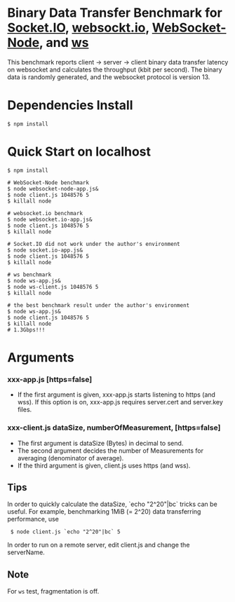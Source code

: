 Binary Data Transfer Benchmark for [Socket.IO](https://github.com/learnboost/socket.io), [websockt.io](https://github.com/LearnBoost/websocket.io), [WebSocket-Node](https://github.com/kazuyukitanimura/WebSocket-Node), and [ws](https://github.com/einaros/ws)
=====
This benchmark reports client -> server -> client binary data transfer latency on websocket and calculates the throughput (kbit per second).
The binary data is randomly generated, and the websocket protocol is version 13.

Dependencies Install
====================
    $ npm install

Quick Start on localhost
===========
    $ npm install

    # WebSocket-Node benchmark
    $ node websocket-node-app.js&
    $ node client.js 1048576 5
    $ killall node

    # websocket.io benchmark
    $ node websocket.io-app.js&
    $ node client.js 1048576 5
    $ killall node

    # Socket.IO did not work under the author's environment
    $ node socket.io-app.js&
    $ node client.js 1048576 5
    $ killall node

    # ws benchmark
    $ node ws-app.js&
    $ node ws-client.js 1048576 5
    $ killall node

    # the best benchmark result under the author's environment
    $ node ws-app.js&
    $ node client.js 1048576 5
    $ killall node
    # 1.3Gbps!!!

Arguments
=========
### xxx-app.js [https=false]
* If the first argument is given, xxx-app.js starts listening to https (and wss). If this option is on, xxx-app.js requires server.cert and server.key files.

### xxx-client.js dataSize, numberOfMeasurement, [https=false]
* The first argument is dataSize (Bytes) in decimal to send.
* The second argument decides the number of Measurements for averaging (denominator of average).
* If the third argument is given, client.js uses https (and wss).

Tips
----
In order to quickly calculate the dataSize, \`echo "2^20"|bc\` tricks can be useful. For example, benchmarking 1MiB (= 2^20) data transferring performance, use

     $ node client.js `echo "2^20"|bc` 5

In order to run on a remote server, edit client.js and change the serverName.

Note
----
For `ws` test, fragmentation is off.
